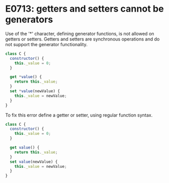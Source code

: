 # E0713: getters and setters cannot be generators

Use of the '*' character, defining generator functions, is not allowed on getters or setters. 
Getters and setters are synchronous operations and do not support the generator functionality.

```javascript
class C {
  constructor() {
    this._value = 0;
  }

  get *value() {
    return this._value;
  }
  set *value(newValue) {
    this._value = newValue;
  }
}
```

To fix this error define a getter or setter, using regular function syntax.

```javascript
class C {
  constructor() {
    this._value = 0;
  }

  get value() {
    return this._value;
  }
  set value(newValue) {
    this._value = newValue;
  }
}
```